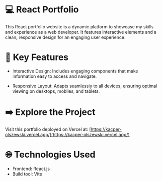 # 💻 React Portfolio
This React portfolio website is a dynamic platform to showcase my skills and experience as a web developer.  It features interactive elements and a clean, responsive design for an engaging user experience.

# 🧰 Key Features
+ Interactive Design: Includes engaging components that make information easy to access and navigate.

+ Responsive Layout: Adapts seamlessly to all devices, ensuring optimal viewing on desktops, mobiles, and tablets.

# ➡️ Explore the Project
Visit this portfolio deployed on Vercel at: [https://kacper-olszewski.vercel.app/](https://kacper-olszewski.vercel.app/)

# 🌐 Technologies Used 
+ Frontend: React.js 
+ Build tool: Vite 




